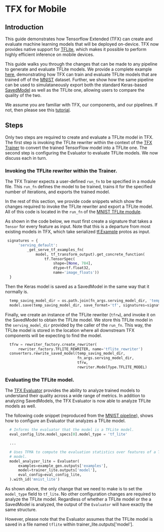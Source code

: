 # TFX for Mobile

## Introduction

This guide demonstrates how Tensorflow Extended (TFX) can create and
evaluate machine learning models that will be deployed on-device. TFX now
provides native support for [TFLite](https://www.tensorflow.org/lite), which
makes it possible to perform highly efficient inference on mobile devices.

This guide walks you through the changes that can be made to any pipeline to
generate and evaluate TFLite models. We provide a complete example [here](https://github.com/tensorflow/tfx/blob/master/tfx/examples/mnist/mnist_pipeline_native_keras.py),
demonstrating how TFX can train and evaluate TFLite models that are
trained off of the [MNIST](http://yann.lecun.com/exdb/mnist/) dataset. Further,
we show how the same pipeline can be used to simulataneously export both the
standard Keras-based [SavedModel](https://www.tensorflow.org/guide/saved_model)
as well as the TFLite one, allowing users to compare the quality of the two.

We assume you are familiar with TFX, our components, and our pipelines. If not,
then please see this [tutorial](/tutorials/tfx/components).

## Steps
Only two steps are required to create and evaluate a TFLite model in TFX. The
first step is invoking the TFLite rewriter within the context of the
[TFX Trainer](../../../guide/trainer) to convert the
trained TensorFlow model into a TFLite one. The second step is
configuring the Evaluator to evaluate TFLite models. We now discuss each in turn.

### Invoking the TFLite rewriter within the Trainer.
The TFX Trainer expects a user-defined `run_fn` to be specified in
a module file. This `run_fn` defines the model to be trained,
trains it for the specified number of iterations, and exports the trained model.

In the rest of this section, we provide code snippets which show the changes
required to invoke the TFLite rewriter and export a TFLite model. All of this
code is located in the `run_fn` of the [MNIST TFLite module](https://github.com/tensorflow/tfx/blob/master/tfx/examples/mnist/mnist_utils_native_keras_lite.py).

As shown in the code below,
we must first create a signature that takes a `Tensor` for every feature as
input. Note that this is a departure from most existing models in TFX, which take
serialized [tf.Example](https://www.tensorflow.org/api_docs/python/tf/train/Example)
protos as input.

```python
 signatures = {
      'serving_default':
          _get_serve_tf_examples_fn(
              model, tf_transform_output).get_concrete_function(
                  tf.TensorSpec(
                      shape=[None, 784],
                      dtype=tf.float32,
                      name='image_floats'))
  }
```

Then the Keras model is saved as a SavedModel in the same way that it
normally is.

```python
  temp_saving_model_dir = os.path.join(fn_args.serving_model_dir, 'temp')
  model.save(temp_saving_model_dir, save_format='tf', signatures=signatures)
```

Finally, we create an instance of the TFLite rewriter (`tfrw`), and invoke it
on the SavedModel to obtain the TFLite model. We store this TFLite model
in the `serving_model_dir` provided by the caller of the `run_fn`.
This way, the TFLite model is stored in the location where all downstream TFX
components will be expecting to find the model.



```python
  tfrw = rewriter_factory.create_rewriter(
      rewriter_factory.TFLITE_REWRITER, name='tflite_rewriter')
  converters.rewrite_saved_model(temp_saving_model_dir,
                                 fn_args.serving_model_dir,
                                 tfrw,
                                 rewriter.ModelType.TFLITE_MODEL)
```


### Evaluating the TFLite model.
The [TFX Evaluator](../../../guide/evaluator) provides the
ability to analyze trained models to understand their quality across a wide range
of metrics. In addition to analyzing SavedModels, the TFX Evaluator is now able
to analyze TFLite models as well.

The following code snippet (reproduced from the [MNIST pipeline](https://github.com/tensorflow/tfx/blob/master/tfx/examples/mnist/mnist_pipeline_native_keras.py)),
shows how to configure an Evaluator that analyzes a TFLite model.

```python
  # Informs the evaluator that the model is a TFLite model.
  eval_config_lite.model_specs[0].model_type = 'tf_lite'

  ...

  # Uses TFMA to compute the evaluation statistics over features of a TFLite
  # model.
  model_analyzer_lite = Evaluator(
      examples=example_gen.outputs['examples'],
      model=trainer_lite.outputs['model'],
      eval_config=eval_config_lite,
  ).with_id('mnist_lite')
```

As shown above, the only change that we need to make is to set the `model_type`
field to `tf_lite`. No other configuration changes are required to analyze the
TFLite model. Regardless of whether a TFLite model or the a SavedModel
is analyzed, the output of the `Evaluator` will have exactly the same structure.

However, please note that the Evaluator assumes that the TFLite model is saved
in a file named `tflite` within trainer_lite.outputs['model'].
